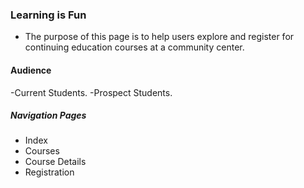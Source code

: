 ### Learning is Fun

- The purpose of this page is to help users explore and register for continuing education courses at  a community center. 

#### Audience
-Current Students.
-Prospect Students. 

##### Navigation Pages

- Index
- Courses
- Course Details
- Registration
